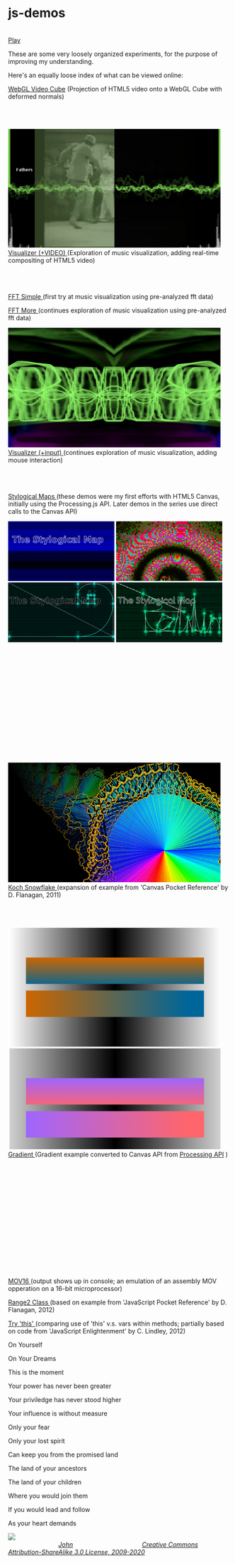 js-demos
========

<canvas id="fathers" width="720" height="480"  style="image-rendering:optimizespeed ! important; width: 480px; height: 360px;">
</canvas>
<br />
<a id="aud1_play" href="#" onclick="(function(evt) { playVideo(); aud1.currentTime=0; aud1.muted=false; evt.target.innerHTML='Now Playing'; userTriggered=true; } (event));" style="text-align: center">Play</a>

These are some very loosely organized experiments, for the purpose of improving my understanding.

Here's an equally loose index of what can be viewed online:

[WebGL Video Cube](fathers.html)
(Projection of HTML5 video onto a WebGL Cube with deformed normals)
<br /><br /><br /><br />

![Visualizer+Video](fathers.png)
[Visualizer (+VIDEO) ](happy-b-day.html)
(Exploration of music visualization, adding real-time compositing of HTML5 video)
<br /><br /><br /><br />


[FFT Simple ](fft-simple.html)
(first try at music visualization using pre-analyzed fft data)


[FFT More ](fft.html)
(continues exploration of music visualization using pre-analyzed fft data)


![Visualizer+](visualizer.png)
[Visualizer (+input) ](visualizer.html)
(continues exploration of music visualization, adding mouse interaction)
<br /><br /><br /><br />


[Stylogical Maps ](stymaps/intro.005.html)
(these demos were my first efforts with HTML5 Canvas, initially using the Processing.js API. Later demos in the series use direct calls to the Canvas API)

![Stymaps11](stymaps/images/stymaps11.gif) 	![Stymaps12](stymaps/images/stymaps12.gif)
![Stymaps15](stymaps/images/stymaps15.gif) 	![Stymaps25](stymaps/images/stymaps25.gif)
<br /><br /><br /><br />
<br /><br /><br /><br />
<br /><br /><br /><br />
<br /><br /><br /><br />


![Koch Snowflake](kochflake.png)
[Koch Snowflake ](kochflake.html)
(expansion of example from 'Canvas Pocket Reference' by D. Flanagan, 2011)
<br /><br /><br /><br />


![Gradient Example](gradient.png)
[Gradient ](gradient.html)
(Gradient example converted to Canvas API from [Processing API](http://processing.org/examples/lineargradient.html) )
<br /><br /><br /><br />
<br /><br /><br /><br />
<br /><br /><br /><br />
<br /><br /><br /><br />


[MOV16 ](mov16.html)
(output shows up in console; an emulation of an assembly MOV opperation on a 16-bit microprocessor)

[Range2 Class ](class.html)
(based on example from 'JavaScript Pocket Reference' by D. Flanagan, 2012)

[Try 'this' ](this.html)
(comparing use of 'this' v.s. vars within methods; partially based on code from 'JavaScript Enlightenment' by C. Lindley, 2012)


<h1 id="text_title" style="display:none;">Fathers</h1>

<p id="text_copy" style="display:none;">
Don't Give Up

On Yourself

On Your Dreams

This is the moment

Your power has never been greater

Your priviledge has never stood higher

Your influence is without measure

Only your fear

Only your lost spirit

Can keep you from the promised land

The land of your ancestors

The land of your children

Where you would join them

If you would lead and follow

As your heart demands
</p>

<div id="stream" style="display:none; text-align:center">
<video id="aud1" poster="/js-demos/images/fathers.jpg" preload="auto" muted="true" controls="true">
<source src="/js-demos/video/fathers.mp4" />
<source src="/js-demos/video/fathers.ogv" />
</video>
</div>

<p id="vstatus"></p>

<p id="license" style="color:#fff">
<img src="http://i.creativecommons.org/l/by-sa/3.0/nz/88x31.png"  style="width: 88px;" alt="Creative Commons Licence"><br />
<em>These demos by <a href="mailto:john@real-currents.com">John</a> are licensed under the <a href="http://creativecommons.org/licenses/by-sa/3.0/nz/deed.en_GB">Creative Commons Attribution-ShareAlike 3.0 License, 2009-2020</a></em>
</p>

<script type="text/javascript" id="cvSrc" src="/js-demos/scripts/interact-visualizer.js"></script>

<script type="text/javascript" id="fathersSrc" src="/js-demos/scripts/inner-video-cube.js"></script>
